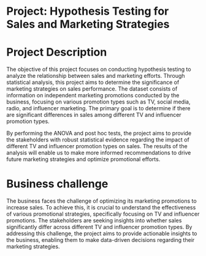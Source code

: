 
# Project: Hypothesis Testing for Sales and Marketing Strategies

# Project Description
The objective of this project focuses on conducting hypothesis testing to analyze the relationship between sales and marketing efforts. Through statistical analysis, this project aims to determine the significance of marketing strategies on sales performance. The dataset consists of information on independent marketing promotions conducted by the business, focusing on various promotion types such as TV, social media, radio, and influencer marketing. The primary goal is to determine if there are significant differences in sales among different TV and influencer promotion types.

By performing the ANOVA and post hoc tests, the project aims to provide the stakeholders with robust statistical evidence regarding the impact of different TV and influencer promotion types on sales. The results of the analysis will enable us to make more informed recommendations to drive future marketing strategies and optimize promotional efforts.

# Business challenge
The business faces the challenge of optimizing its marketing promotions to increase sales. To achieve this, it is crucial to understand the effectiveness of various promotional strategies, specifically focusing on TV and influencer promotions. The stakeholders are seeking insights into whether sales significantly differ across different TV and influencer promotion types.
By addressing this challenge, the project aims to provide actionable insights to the business, enabling them to make data-driven decisions regarding their marketing strategies.
